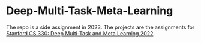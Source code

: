 # Deep-Multi-Task-Meta-Learning
The repo is a side assignment in 2023. The projects are the assignments for [Stanford CS 330: Deep Multi-Task and Meta Learning 2022](https://cs330.stanford.edu).
